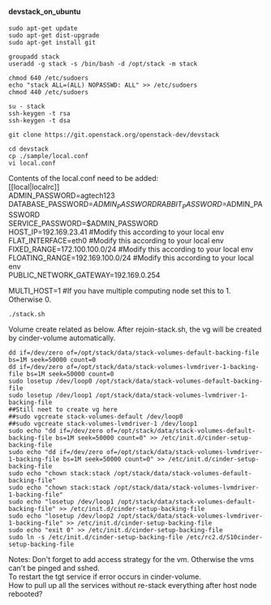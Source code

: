 #### devstack_on_ubuntu
```
sudo apt-get update
sudo apt-get dist-upgrade
sudo apt-get install git

groupadd stack
useradd -g stack -s /bin/bash -d /opt/stack -m stack

chmod 640 /etc/sudoers
echo "stack ALL=(ALL) NOPASSWD: ALL" >> /etc/sudoers
chmod 440 /etc/sudoers

su - stack
ssh-keygen -t rsa
ssh-keygen -t dsa

git clone https://git.openstack.org/openstack-dev/devstack

cd devstack
cp ./sample/local.conf
vi local.conf
```

Contents of the local.conf need to be added:   
[[local|localrc]]   
ADMIN_PASSWORD=agtech123   
DATABASE_PASSWORD=$ADMIN_PASSWORD   
RABBIT_PASSWORD=$ADMIN_PASSWORD   
SERVICE_PASSWORD=$ADMIN_PASSWORD   
HOST_IP=192.169.23.41 #Modify this according to your local env   
FLAT_INTERFACE=eth0 #Modify this according to your local env   
FIXED_RANGE=172.100.100.0/24 #Modify this according to your local env   
FLOATING_RANGE=192.169.100.0/24 #Modify this according to your local env   
PUBLIC_NETWORK_GATEWAY=192.169.0.254   

MULTI_HOST=1 #If you have multiple computing node set this to 1. Otherwise 0.   

```
./stack.sh
```
Volume create related as below. After rejoin-stack.sh, the vg will be created by cinder-volume automatically.
```
dd if=/dev/zero of=/opt/stack/data/stack-volumes-default-backing-file bs=1M seek=50000 count=0
dd if=/dev/zero of=/opt/stack/data/stack-volumes-lvmdriver-1-backing-file bs=1M seek=50000 count=0
sudo losetup /dev/loop0 /opt/stack/data/stack-volumes-default-backing-file
sudo losetup /dev/loop1 /opt/stack/data/stack-volumes-lvmdriver-1-backing-file
##Still neet to create vg here
##sudo vgcreate stack-volumes-default /dev/loop0
##sudo vgcreate stack-volumes-lvmdriver-1 /dev/loop1
sudo echo "dd if=/dev/zero of=/opt/stack/data/stack-volumes-default-backing-file bs=1M seek=50000 count=0" >> /etc/init.d/cinder-setup-backing-file
sudo echo "dd if=/dev/zero of=/opt/stack/data/stack-volumes-lvmdriver-1-backing-file bs=1M seek=50000 count=0" >> /etc/init.d/cinder-setup-backing-file
sudo echo "chown stack:stack /opt/stack/data/stack-volumes-default-backing-file"
sudo echo "chown stack:stack /opt/stack/data/stack-volumes-lvmdriver-1-backing-file"
sudo echo "losetup /dev/loop1 /opt/stack/data/stack-volumes-default-backing-file" >> /etc/init.d/cinder-setup-backing-file
sudo echo "losetup /dev/loop2 /opt/stack/data/stack-volumes-lvmdriver-1-backing-file" >> /etc/init.d/cinder-setup-backing-file
sudo echo "exit 0" >> /etc/init.d/cinder-setup-backing-file
sudo ln -s /etc/init.d/cinder-setup-backing-file /etc/rc2.d/S10cinder-setup-backing-file
```
Notes:
Don't forget to add access strategy for the vm. Otherwise the vms can't be pinged and sshed.   
To restart the tgt service if error occurs in cinder-volume.   
How to pull up all the services without re-stack everything after host node rebooted?   
